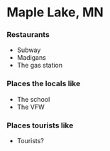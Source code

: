 # Maple Lake, MN

### Restaurants

* Subway
* Madigans
* The gas station

### Places the locals like

* The school
* The VFW

### Places tourists like

* Tourists?
